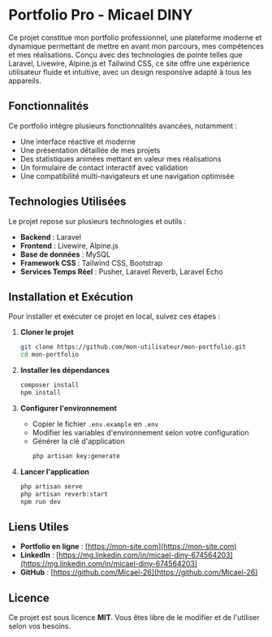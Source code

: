 # Portfolio Pro - Micael DINY

Ce projet constitue mon portfolio professionnel, une plateforme moderne et dynamique permettant de mettre en avant mon parcours, mes compétences et mes réalisations. Conçu avec des technologies de pointe telles que Laravel, Livewire, Alpine.js et Tailwind CSS, ce site offre une expérience utilisateur fluide et intuitive, avec un design responsive adapté à tous les appareils.

## Fonctionnalités

Ce portfolio intègre plusieurs fonctionnalités avancées, notamment :
- Une interface réactive et moderne
- Une présentation détaillée de mes projets
- Des statistiques animées mettant en valeur mes réalisations
- Un formulaire de contact interactif avec validation
- Une compatibilité multi-navigateurs et une navigation optimisée

## Technologies Utilisées

Le projet repose sur plusieurs technologies et outils :
- **Backend** : Laravel
- **Frontend** : Livewire, Alpine.js
- **Base de données** : MySQL
- **Framework CSS** : Tailwind CSS, Bootstrap
- **Services Temps Réel** : Pusher, Laravel Reverb, Laravel Echo

## Installation et Exécution

Pour installer et exécuter ce projet en local, suivez ces étapes :

1. **Cloner le projet**
   ```sh
   git clone https://github.com/mon-utilisateur/mon-portfolio.git
   cd mon-portfolio
   ```

2. **Installer les dépendances**
   ```sh
   composer install
   npm install
   ```

3. **Configurer l'environnement**
   - Copier le fichier `.env.example` en `.env`
   - Modifier les variables d'environnement selon votre configuration
   - Générer la clé d'application
     ```sh
     php artisan key:generate
     ```

4. **Lancer l'application**
   ```sh
   php artisan serve
   php artisan reverb:start
   npm run dev
   ```

## Liens Utiles

- **Portfolio en ligne** : [https://mon-site.com](https://mon-site.com)
- **LinkedIn** : [https://mg.linkedin.com/in/micael-diny-674564203](https://mg.linkedin.com/in/micael-diny-674564203)
- **GitHub** : [https://github.com/Micael-26](https://github.com/Micael-26)

## Licence

Ce projet est sous licence **MIT**. Vous êtes libre de le modifier et de l'utiliser selon vos besoins.
